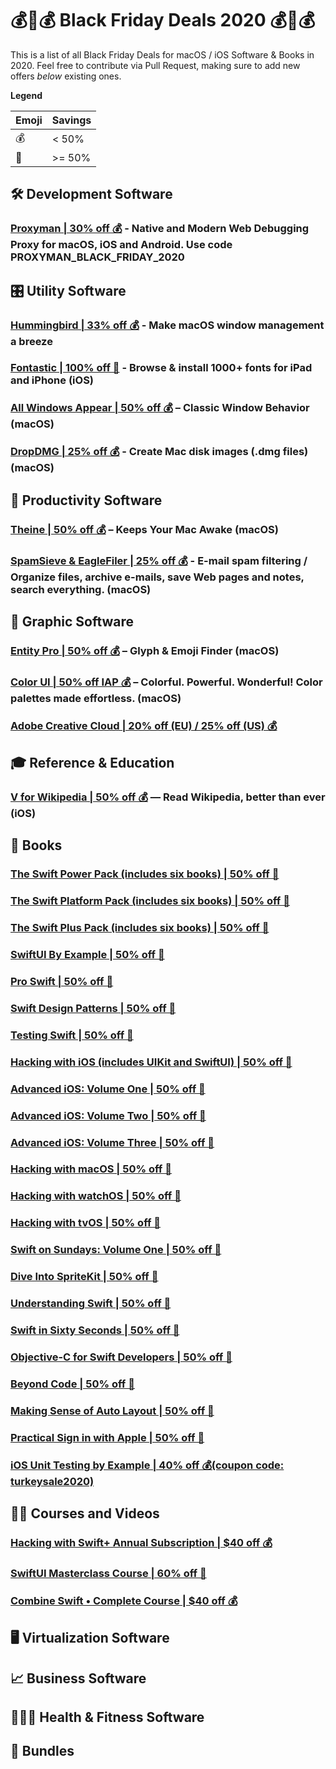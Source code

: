 # 💰💸💰 Black Friday Deals 2020 💰💸💰
This is a list of all Black Friday Deals for macOS / iOS Software & Books in 2020. Feel free to contribute via Pull Request, making sure to add new offers *below* existing ones.

**Legend**

| Emoji | Savings |
|-----|---|
| 💰 | < 50% |
| 💸 | >= 50% |


## 🛠 Development Software

### [Proxyman | 30% off 💰](https://proxyman.io) - Native and Modern Web Debugging Proxy for macOS, iOS and Android. Use code **PROXYMAN_BLACK_FRIDAY_2020**

## 🎛 Utility Software

### [Hummingbird | 33% off 💰](https://hbird.app) - Make macOS window management a breeze
### [Fontastic | 100% off 💸](https://apps.apple.com/app/id1537294729) - Browse & install 1000+ fonts for iPad and iPhone (iOS)
### [All Windows Appear | 50% off 💰](https://apps.apple.com/app/id1494564769) – Classic Window Behavior (macOS)
### [DropDMG | 25% off 💰](https://c-command.com/store/sale) - Create Mac disk images (.dmg files) (macOS)

## 📌 Productivity Software

### [Theine | 50% off 💰](https://apps.apple.com/app/id955848755) – Keeps Your Mac Awake (macOS)
### [SpamSieve & EagleFiler | 25% off 💰](https://c-command.com/store/sale) - E-mail spam filtering / Organize files, archive e-mails, save Web pages and notes, search everything. (macOS)


## 🎨 Graphic Software

### [Entity Pro | 50% off 💰](https://apps.apple.com/app/id1503988785) – Glyph & Emoji Finder (macOS)

### [Color UI | 50% off IAP 💰](https://apps.apple.com/app/id1092899208) – Colorful. Powerful. Wonderful! Color palettes made effortless. (macOS)

### [Adobe Creative Cloud | 20% off (EU) / 25% off (US) 💰](https://www.adobe.com/creativecloud.html)

## 🎓 Reference & Education

### [V for Wikipedia | 50% off 💰](https://apps.apple.com/app/id993435362) — Read Wikipedia, better than ever (iOS)

## 📖 Books

### [The Swift Power Pack (includes six books) | 50% off 💸](https://gumroad.com/l/swift-power-pack/blackfriday20)
### [The Swift Platform Pack (includes six books) | 50% off 💸](https://gumroad.com/l/swift-platform-pack/blackfriday20)
### [The Swift Plus Pack (includes six books) | 50% off 💸](https://gumroad.com/l/swift-plus-pack/blackfriday20)
### [SwiftUI By Example | 50% off 💸](https://gumroad.com/l/swiftui/blackfriday20)
### [Pro Swift | 50% off 💸](https://gumroad.com/l/proswift/blackfriday20)
### [Swift Design Patterns | 50% off 💸](https://gumroad.com/l/swift-design-patterns/blackfriday20)
### [Testing Swift | 50% off 💸](https://gumroad.com/l/testing-swift/blackfriday20)
### [Hacking with iOS (includes UIKit and SwiftUI) | 50% off 💸](https://gumroad.com/l/hws-book-pack/blackfriday20)
### [Advanced iOS: Volume One | 50% off 💸](https://gumroad.com/l/advanced-ios-1/blackfriday20)
### [Advanced iOS: Volume Two | 50% off 💸](https://gumroad.com/l/advanced-ios-2/blackfriday20)
### [Advanced iOS: Volume Three | 50% off 💸](https://gumroad.com/l/advanced-ios-3/blackfriday20)
### [Hacking with macOS | 50% off 💸](https://gumroad.com/l/hwmacos/blackfriday20)
### [Hacking with watchOS | 50% off 💸](https://gumroad.com/l/hwwatchos/blackfriday20)
### [Hacking with tvOS | 50% off 💸](https://gumroad.com/l/hwtvos/blackfriday20)
### [Swift on Sundays: Volume One | 50% off 💸](https://gumroad.com/l/swift-on-sundays-1/blackfriday20)
### [Dive Into SpriteKit | 50% off 💸](https://gumroad.com/l/dive-into-spritekit/blackfriday20)
### [Understanding Swift | 50% off 💸](https://gumroad.com/l/understanding-swift/blackfriday20)
### [Swift in Sixty Seconds | 50% off 💸](https://gumroad.com/l/sixty/blackfriday20)
### [Objective-C for Swift Developers | 50% off 💸](https://gumroad.com/l/objcswift/blackfriday20)
### [Beyond Code | 50% off 💸](https://gumroad.com/l/beyondcode/blackfriday20)
### [Making Sense of Auto Layout | 50% off 💸](https://autolayout.fluffy.es)
### [Practical Sign in with Apple | 50% off 💸](https://siwa.fluffy.es)
### [iOS Unit Testing by Example | 40% off 💰(coupon code: turkeysale2020)](https://pragprog.com/titles/jrlegios/ios-unit-testing-by-example/)

## 👩‍🎓 Courses and Videos

### [Hacking with Swift+ Annual Subscription | $40 off 💰](https://gumroad.com/l/hws-subscription?yearly=true)
### [SwiftUI Masterclass Course | 60% off 💸](https://swiftuimasterclass.com)
### [Combine Swift • Complete Course | $40 off 💰](https://combineswift.com)


## 🖥 Virtualization Software

## 📈 Business Software

## 🏃🏻‍♀️ Health & Fitness Software

## 🎁 Bundles

